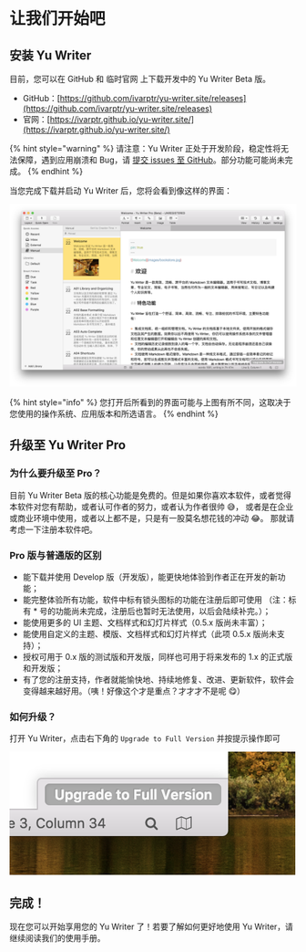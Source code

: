 # 让我们开始吧

## 安装 Yu Writer

目前，您可以在 GitHub 和 临时官网 上下载开发中的 Yu Writer Beta 版。

* GitHub：[https://github.com/ivarptr/yu-writer.site/releases](https://github.com/ivarptr/yu-writer.site/releases)
* 官网：[https://ivarptr.github.io/yu-writer.site/](https://ivarptr.github.io/yu-writer.site/)

{% hint style="warning" %}
请注意：Yu Writer 正处于开发阶段，稳定性将无法保障，遇到应用崩溃和 Bug，请 [提交 issues 至 GitHub](https://github.com/ivarptr/yu-writer.site/issues)。部分功能可能尚未完成。
{% endhint %}

当您完成下载并启动 Yu Writer 后，您将会看到像这样的界面：

![Mac &#x7248; Yu Writer &#x754C;&#x9762;](.gitbook/assets/yu-writer.png)

{% hint style="info" %}
您打开后所看到的界面可能与上图有所不同，这取决于您使用的操作系统、应用版本和所选语言。
{% endhint %}

## 升级至 Yu Writer Pro

### 为什么要升级至 Pro？

目前 Yu Writer Beta 版的核心功能是免费的。但是如果你喜欢本软件，或者觉得本软件对您有帮助，或者认可作者的努力，或者认为作者很帅 😅， 或者是在企业或商业环境中使用，或者以上都不是，只是有一股莫名想花钱的冲动 😂。 那就请考虑一下注册本软件吧。

### Pro 版与普通版的区别

* 能下载并使用 Develop 版（开发版），能更快地体验到作者正在开发的新功能；
* 能完整体验所有功能，软件中标有锁头图标的功能在注册后即可使用 （注：标有 \* 号的功能尚未完成，注册后也暂时无法使用，以后会陆续补完。）；
* 能使用更多的 UI 主题、文档样式和幻灯片样式（0.5.x 版尚未丰富）；
* 能使用自定义的主题、模版、文档样式和幻灯片样式（此项 0.5.x 版尚未支持）；
* 授权可用于 0.x 版的测试版和开发版，同样也可用于将来发布的 1.x 的正式版和开发版；
* 有了您的注册支持，作者就能愉快地、持续地修复、改进、更新软件，软件会变得越来越好用。（咦！好像这个才是重点？才才才不是呢 😋）

### 如何升级？

打开 Yu Writer，点击右下角的 `Upgrade to Full Version` 并按提示操作即可

![&#x70B9;&#x51FB;&#x5373;&#x53EF;&#x5347;&#x7EA7;&#x81F3; Pro](.gitbook/assets/ping-mu-kuai-zhao-20180710-xia-wu-4.12.26.png)

## 完成！

现在您可以开始享用您的 Yu Writer 了！若要了解如何更好地使用 Yu Writer，请继续阅读我们的使用手册。

